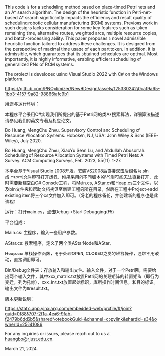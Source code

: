 This code is for a scheduling method based on place-timed Petri nets and an A* search algorithm. The design of the heuristic function in Petri-net-based A* search significantly impacts the efficiency and result quality of scheduling robotic cellular manufacturing (RCM) systems. Previous work in such designs lacks consideration for some key features such as token remaining time, alternative routes, weighted arcs, multiple resource copies, and batch-processing ability. This paper proposes a novel admissible heuristic function tailored to address these challenges. It is designed from the perspective of maximal time usage of each part token. In addition, it is admissible, which guarantees that its obtained schedules are optimal. Most importantly, it is highly informative, enabling efficient scheduling of generalized PNs of RCM systems.

The project is developed using Visual Studio 2022 with C# on the Windows platform.

https://github.com/PNOptimizer/NewHDesign/assets/125330242/0caf9a65-1bb3-4157-9a82-98866fafc9b1


用途与运行环境：

本程序平台采用C#实现我们所提出的基于Petri网的类A*搜索算法，详细算法描述请参见我们的英文专著及相应论文。

Bo Huang, MengChu Zhou. Supervisory Control and Scheduling of Resource Allocation Systems. Hoboken, NJ, USA: John Wiley & Sons (IEEE-Wiley), July 2020.

Bo Huang, MengChu Zhou, XiaoYu Sean Lu, and Abdullah Abusorrah. Scheduling of Resource Allocation Systems with Timed Petri Nets: A Survey. ACM Computing Surveys, Feb. 2023, 55(11): 1-27. 


本平台基于Visual Studio 2008开发，安装VS2008后直接双击后缀名为.sln或.csproj文件即可打开运行。如果采用的不同版本的VS则可能无法直接打开，此时需要新建空白C# Console工程，将Main.cs, AStar.cs和Heap.cs三个文件，以及bin文件夹和帮助文档拷贝至新建工程的所在目录，然后在工程中Project->add existing item将三个cs文件加入即可。（将老的程序备份，并创建新的程序也是此流程）

运行：打开main.cs，点击Debug->Start Debugging(F5)

平台组成：

Main.cs: 主程序，输入一些用户参数。

AStar.cs: 搜索程序，定义了两个类AStarNode和AStar。

Heap.cs: 堆栈操作函数，用于处理OPEN, CLOSED之类的堆栈操作，通常不用改动，直接调用即可。

Bin/Debug文件夹：存放输入和输出文件。输入文件，对于一个Petri网，需要给出两个输入文件，其中xxx_matrix.txt放置Petri网的关联矩阵的转置矩阵（即行为变迁，列为托肯），xxx_init.txt放置起始标识，库所操作时间信息，和目的标识。输出文件为0result.txt。

版本更新说明：

https://static.app.yinxiang.com/embedded-web/profile/#/join?guid=0f885707-2f1a-4ea6-9fab-f2479b6dd6b5&sharedNotebookGuid=&channel=copylink&shardId=s34&ownerId=25641086

For any inquiries or issues, please reach out to us at huangbo@njust.edu.cn.

March 21, 2024.
